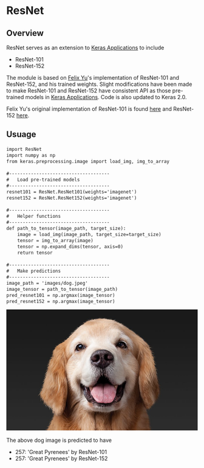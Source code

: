 # ResNet

Overview
--------
ResNet serves as an extension to [Keras Applications](https://keras.io/applications/) to include 
- ResNet-101
- ResNet-152

The module is based on [Felix Yu](https://github.com/flyyufelix)'s implementation of ResNet-101 and ResNet-152, and his trained weights. Slight modifications have been made to make ResNet-101 and ResNet-152 have consistent API as those pre-trained models in 
[Keras Applications](https://keras.io/applications/). Code is also updated to Keras 2.0.

Felix Yu's original implementation of ResNet-101 is found [here](https://gist.github.com/flyyufelix/65018873f8cb2bbe95f429c474aa1294) and ResNet-152 [here](https://gist.github.com/flyyufelix/7e2eafb149f72f4d38dd661882c554a6).

Usuage
------
```
import ResNet
import numpy as np
from keras.preprocessing.image import load_img, img_to_array

#-------------------------------------
#   Load pre-trained models
#-------------------------------------
resnet101 = ResNet.ResNet101(weights='imagenet')
resnet152 = ResNet.ResNet152(weights='imagenet')

#-------------------------------------
#   Helper functions
#-------------------------------------
def path_to_tensor(image_path, target_size):
    image = load_img(image_path, target_size=target_size)
    tensor = img_to_array(image)
    tensor = np.expand_dims(tensor, axis=0)
    return tensor

#-------------------------------------
#   Make predictions
#-------------------------------------
image_path = 'images/dog.jpeg'
image_tensor = path_to_tensor(image_path)
pred_resnet101 = np.argmax(image_tensor)
pred_resnet152 = np.argmax(image_tensor)

```

![Sample dog image](images/dog.jpeg)

The above dog image is predicted to have
-  257: 'Great Pyrenees' by ResNet-101
-  257: 'Great Pyrenees' by ResNet-152
